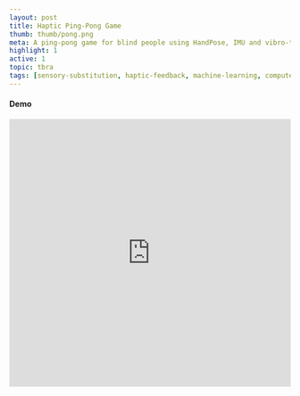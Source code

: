 ```yaml
---
layout: post
title: Haptic Ping-Pong Game
thumb: thumb/pong.png
meta: A ping-pong game for blind people using HandPose, IMU and vibro-tactile substitution.   
highlight: 1
active: 1
topic: tbra
tags: [sensory-substitution, haptic-feedback, machine-learning, computer-vision, pose-estimation, processing, arduino, runway-ml, electromagnetic-actuator, inertial-sensor, sensor-calibration, motor-driver, i2c, serial, osc]
---
```


<h4>Demo</h4>
<p></p>
<div class="text-center">
<iframe width="100%" height = "480" src="https://www.youtube.com/embed/SQLM95XENuI" frameborder="0" allow="accelerometer; autoplay; encrypted-media; gyroscope; picture-in-picture" allowfullscreen></iframe>
</div>

